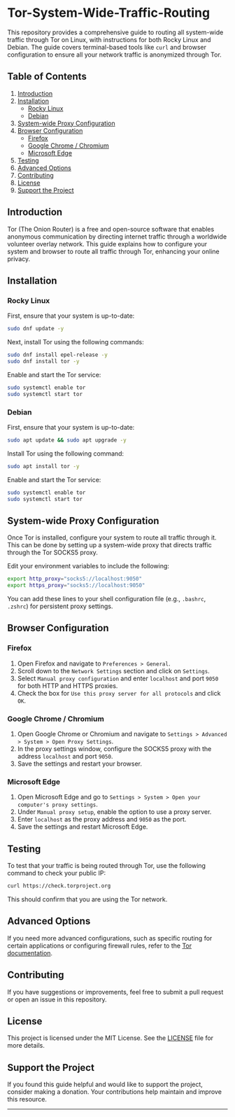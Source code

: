 
# Tor-System-Wide-Traffic-Routing

This repository provides a comprehensive guide to routing all system-wide traffic through Tor on Linux, with instructions for both Rocky Linux and Debian. The guide covers terminal-based tools like `curl` and browser configuration to ensure all your network traffic is anonymized through Tor.

## Table of Contents

1. [Introduction](#introduction)
2. [Installation](#installation)
   - [Rocky Linux](#rocky-linux)
   - [Debian](#debian)
3. [System-wide Proxy Configuration](#system-wide-proxy-configuration)
4. [Browser Configuration](#browser-configuration)
   - [Firefox](#firefox)
   - [Google Chrome / Chromium](#google-chrome--chromium)
   - [Microsoft Edge](#microsoft-edge)
5. [Testing](#testing)
6. [Advanced Options](#advanced-options)
7. [Contributing](#contributing)
8. [License](#license)
9. [Support the Project](#support-the-project)

## Introduction

Tor (The Onion Router) is a free and open-source software that enables anonymous communication by directing internet traffic through a worldwide volunteer overlay network. This guide explains how to configure your system and browser to route all traffic through Tor, enhancing your online privacy.

## Installation

### Rocky Linux

First, ensure that your system is up-to-date:

```bash
sudo dnf update -y
```

Next, install Tor using the following commands:

```bash
sudo dnf install epel-release -y
sudo dnf install tor -y
```

Enable and start the Tor service:

```bash
sudo systemctl enable tor
sudo systemctl start tor
```

### Debian

First, ensure that your system is up-to-date:

```bash
sudo apt update && sudo apt upgrade -y
```

Install Tor using the following command:

```bash
sudo apt install tor -y
```

Enable and start the Tor service:

```bash
sudo systemctl enable tor
sudo systemctl start tor
```

## System-wide Proxy Configuration

Once Tor is installed, configure your system to route all traffic through it. This can be done by setting up a system-wide proxy that directs traffic through the Tor SOCKS5 proxy.

Edit your environment variables to include the following:

```bash
export http_proxy="socks5://localhost:9050"
export https_proxy="socks5://localhost:9050"
```

You can add these lines to your shell configuration file (e.g., `.bashrc`, `.zshrc`) for persistent proxy settings.

## Browser Configuration

### Firefox

1. Open Firefox and navigate to `Preferences > General`.
2. Scroll down to the `Network Settings` section and click on `Settings`.
3. Select `Manual proxy configuration` and enter `localhost` and port `9050` for both HTTP and HTTPS proxies.
4. Check the box for `Use this proxy server for all protocols` and click `OK`.

### Google Chrome / Chromium

1. Open Google Chrome or Chromium and navigate to `Settings > Advanced > System > Open Proxy Settings`.
2. In the proxy settings window, configure the SOCKS5 proxy with the address `localhost` and port `9050`.
3. Save the settings and restart your browser.

### Microsoft Edge

1. Open Microsoft Edge and go to `Settings > System > Open your computer's proxy settings`.
2. Under `Manual proxy setup`, enable the option to use a proxy server.
3. Enter `localhost` as the proxy address and `9050` as the port.
4. Save the settings and restart Microsoft Edge.

## Testing

To test that your traffic is being routed through Tor, use the following command to check your public IP:

```bash
curl https://check.torproject.org
```

This should confirm that you are using the Tor network.

## Advanced Options

If you need more advanced configurations, such as specific routing for certain applications or configuring firewall rules, refer to the [Tor documentation](https://www.torproject.org/docs/tor-manual.html.en).

## Contributing

If you have suggestions or improvements, feel free to submit a pull request or open an issue in this repository.

## License

This project is licensed under the MIT License. See the [LICENSE](LICENSE) file for more details.

## Support the Project

If you found this guide helpful and would like to support the project, consider making a donation. Your contributions help maintain and improve this resource.

---


